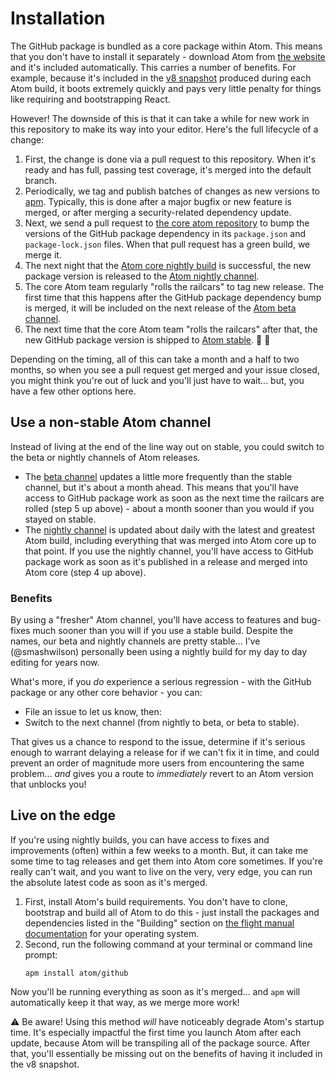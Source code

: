 # Installation

The GitHub package is bundled as a core package within Atom. This means that you don't have to install it separately - download Atom from [the website](https://atom.io) and it's included automatically. This carries a number of benefits. For example, because it's included in the [v8 snapshot](https://flight-manual.atom.io/behind-atom/sections/how-atom-uses-chromium-snapshots/) produced during each Atom build, it boots extremely quickly and pays very little penalty for things like requiring and bootstrapping React.

However! The downside of this is that it can take a while for new work in this repository to make its way into your editor. Here's the full lifecycle of a change:

1. First, the change is done via a pull request to this repository. When it's ready and has full, passing test coverage, it's merged into the default branch.
2. Periodically, we tag and publish batches of changes as new versions to [apm](https://atom.io/packages/github). Typically, this is done after a major bugfix or new feature is merged, or after merging a security-related dependency update.
3. Next, we send a pull request to [the core atom repository](https://github.com/atom/atom) to bump the versions of the GitHub package dependency in its `package.json` and `package-lock.json` files. When that pull request has a green build, we merge it.
4. The next night that the [Atom core nightly build](https://github.visualstudio.com/Atom/_build?definitionId=1) is successful, the new package version is released to the [Atom nightly channel](https://atom.io/nightly).
5. The core Atom team regularly "rolls the railcars" to tag new release. The first time that this happens after the GitHub package dependency bump is merged, it will be included on the next release of the [Atom beta channel](https://atom.io/beta).
6. The next time that the core Atom team "rolls the railcars" after that, the new GitHub package version is shipped to [Atom stable](https://atom.io/). :rocket: :tada:

Depending on the timing, all of this can take a month and a half to two months, so when you see a pull request get merged and your issue closed, you might think you're out of luck and you'll just have to wait... but, you have a few other options here.

## Use a non-stable Atom channel

Instead of living at the end of the line way out on stable, you could switch to the beta or nightly channels of Atom releases.

* The [beta channel](https://atom.io/beta) updates a little more frequently than the stable channel, but it's about a month ahead. This means that you'll have access to GitHub package work as soon as the next time the railcars are rolled (step 5 up above) - about a month sooner than you would if you stayed on stable.
* The [nightly channel](https://atom.io/nightly) is updated about daily with the latest and greatest Atom build, including everything that was merged into Atom core up to that point. If you use the nightly channel, you'll have access to GitHub package work as soon as it's published in a release and merged into Atom core (step 4 up above).

### Benefits

By using a "fresher" Atom channel, you'll have access to features and bug-fixes much sooner than you will if you use a stable build. Despite the names, our beta and nightly channels are pretty stable... I've (@smashwilson) personally been using a nightly build for my day to day editing for years now.

What's more, if you _do_ experience a serious regression - with the GitHub package or any other core behavior - you can:

* File an issue to let us know, then:
* Switch to the next channel (from nightly to beta, or beta to stable).

That gives us a chance to respond to the issue, determine if it's serious enough to warrant delaying a release for if we can't fix it in time, and could prevent an order of magnitude more users from encountering the same problem... _and_ gives you a route to _immediately_ revert to an Atom version that unblocks you!

## Live on the edge

If you're using nightly builds, you can have access to fixes and improvements (often) within a few weeks to a month. But, it can take me some time to tag releases and get them into Atom core sometimes. If you're really can't wait, and you want to live on the very, very edge, you can run the absolute latest code as soon as it's merged.

1. First, install Atom's build requirements. You don't have to clone, bootstrap and build all of Atom to do this - just install the packages and dependencies listed in the "Building" section on [the flight manual documentation](https://flight-manual.atom.io/hacking-atom/sections/hacking-on-atom-core/) for your operating system.
2. Second, run the following command at your terminal or command line prompt:
   ```
   apm install atom/github
   ```

Now you'll be running everything as soon as it's merged... and `apm` will automatically keep it that way, as we merge more work!

:warning: Be aware! Using this method _will_ have noticeably degrade Atom's startup time. It's especially impactful the first time you launch Atom after each update, because Atom will be transpiling all of the package source. After that, you'll essentially be missing out on the benefits of having it included in the v8 snapshot.

